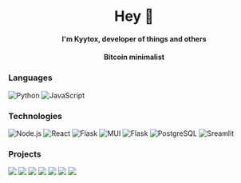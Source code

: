 
<div id="header" align="center">
  <h1>Hey 👋</h1>
  <h4>I'm Kyytox, developer of things and others</h4>
  <h4>Bitcoin minimalist</h4>
</div>

<!-- <br>  
<div align="center">
  <img src="https://github-readme-stats.vercel.app/api/top-langs/?username=Kyytox&langs_count=8&theme=dark&bg_color=60,200122,6f0000&hide_border=True&text_color=dbdbdb"/>
</div> -->

### Languages

![Python](https://img.shields.io/badge/-Python-000?&logo=Python)
![JavaScript](https://img.shields.io/badge/-JavaScript-000?&logo=JavaScript)


### Technologies

<!-- ![AWS](https://img.shields.io/badge/-AWS-000?&logo=Amazon-AWS&logoColor=F90) -->
![Node.js](https://img.shields.io/badge/-Node.js-000?&logo=node.js)
![React](https://img.shields.io/badge/-React-000?&logo=React)
![Flask](https://img.shields.io/badge/-Flask-000?&logo=Flask&logoColor=#000000)
![MUI](https://img.shields.io/badge/-MUI-000?&logo=MUI&logoColor=#007FFF)
![Flask](https://img.shields.io/badge/-Flask-000?&logo=Flask&logoColor=#000000)
![PostgreSQL](https://img.shields.io/badge/-PostgreSQL-000?&logo=PostgreSQL&logoColor=#4169E1)
![Sreamlit](https://img.shields.io/badge/-PostgreSQL-000?&logo=Streamlit&logoColor=#FF4B4B)


### Projects

[![](https://img.shields.io/badge/-%20Portfolio-000)](https://github.com/Kyytox/Portfolio)
[![](https://img.shields.io/badge/-%20Bitcoin%20Quizz-000)](https://github.com/Kyytox/bitcoin_quizz)
[![](https://img.shields.io/badge/-%20Sentiment%20Twitter%20Ia-000)](https://github.com/Kyytox/app-web-sentiment-twitter-ia)
[![](https://img.shields.io/badge/-%20Coin%20Centraliz-000)](https://github.com/Kyytox/Coin_Centraliz)
[![](https://img.shields.io/badge/-%20Codewars%20User%20Stats-000)](https://github.com/Kyytox/codewars-user-stats)
[![](https://img.shields.io/badge/-%20Vinyls%20Dub%20Scrap-000)](https://github.com/Kyytox/vinyls_dub_scrap)
[![](https://img.shields.io/badge/-%20Tools%20dev-000)](https://github.com/Kyytox/kytox-dev-tools)
<!-- [![Bitcoin](https://img.shields.io/badge/-%20Bitcoin%20Quizz-000?&logo=Bitcoin)](https://github.com/Kyytox/bitcoin_quizz) -->
